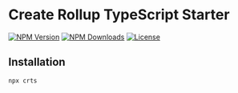 # Create Rollup TypeScript Starter

[![NPM Version](https://img.shields.io/npm/v/crts.ssvg?style=for-the-badge)](https://www.npmjs.com/package/crts)
[![NPM Downloads](https://img.shields.io/npm/dt/crts.ssvg?style=for-the-badge)](https://www.npmjs.com/package/crts)
[![License](https://img.shields.io/github/license/EastSun5566/crts.svg?style=for-the-badge)](https://www.npmjs.com/package/crts)

## Installation

```sh
npx crts
```

